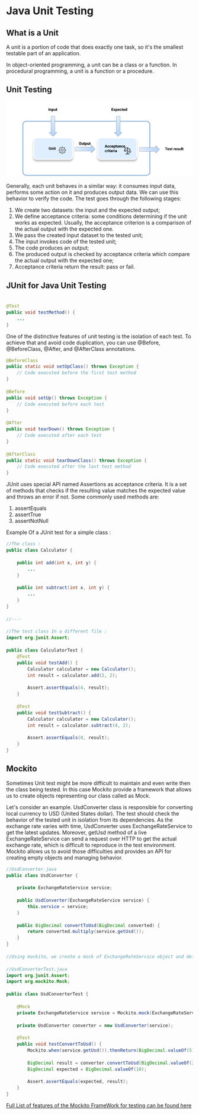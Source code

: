 # Java Unit Testing

## What is a Unit

A unit is a portion of code that does exactly one task, so it's the smallest testable part of an application.

In object-oriented programming, a unit can be a class or a function. In procedural programming, a unit is a function or a procedure.

## Unit Testing

![UnitTestDiagram](../NotesImages/unit_testing.svg)

Generally, each unit behaves in a similar way: it consumes input data, performs some action on it and produces output data. We can use this behavior to verify the code. The test goes through the following stages:

1. We create two datasets: the input and the expected output;
2. We define acceptance criteria: some conditions determining if the unit works as expected. Usually, the acceptance criterion is a comparison of the actual output with the expected one.
3. We pass the created input dataset to the tested unit;
4. The input invokes code of the tested unit;
5. The code produces an output;
6. The produced output is checked by acceptance criteria which compare the actual output with the expected one;
7. Acceptance criteria return the result: pass or fail.

## JUnit for Java Unit Testing

```java

@Test
public void testMethod() {
    ...
}

```

One of the distinctive features of unit testing is the isolation of each test. To achieve that and avoid code duplication, you can use @Before, @BeforeClass, @After, and @AfterClass annotations.

```java
@BeforeClass
public static void setUpClass() throws Exception {
    // Code executed before the first test method
}

@Before
public void setUp() throws Exception {
    // Code executed before each test
}

@After
public void tearDown() throws Exception {
    // Code executed after each test
}

@AfterClass
public static void tearDownClass() throws Exception {
    // Code executed after the last test method
}
```

JUnit uses special API named Assertions as acceptance criteria. It is a set of methods that checks if the resulting value matches the expected value and throws an error if not. Some commonly used methods are:

1. assertEquals
2. assertTrue
3. assertNotNull

Example Of a JUnit test for a simple class :

```java
//The class :
public class Calculator {

    public int add(int x, int y) {
        ...
    }

    public int subtract(int x, int y) {
        ...
    }
}

//----

//The test class In a different file :
import org.junit.Assert;

public class CalculatorTest {
    @Test
    public void testAdd() {
        Calculator calculator = new Calculator();
        int result = calculator.add(2, 2);

        Assert.assertEquals(4, result);
    }

    @Test
    public void testSubtract() {
        Calculator calculator = new Calculator();
        int result = calculator.subtract(4, 2);

        Assert.assertEquals(0, result);
    }
}

```

## Mockito

Sometimes Unit test might be more difficult to maintain and even write then the class being tested. In this case Mockito provide a framework that allows us to create objects representing our class called as Mock.

Let's consider an example. UsdConverter class is responsible for converting local currency to USD (United States dollar). The test should check the behavior of the tested unit in isolation from its dependencies. As the exchange rate varies with time, UsdConverter uses ExchangeRateService to get the latest updates. Moreover, getUsd method of a live ExchangeRateService can send a request over HTTP to get the actual exchange rate, which is difficult to reproduce in the test environment. Mockito allows us to avoid those difficulties and provides an API for creating empty objects and managing behavior.

```java
//UsdConverter.java
public class UsdConverter {

    private ExchangeRateService service;

    public UsdConverter(ExchangeRateService service) {
        this.service = service;
    }

    public BigDecimal convertToUsd(BigDecimal converted) {
        return converted.multiply(service.getUsd());
    }
}

//Using mockito, we create a mock of ExchangeRateService object and define its behavior in case of getUsd method invocation:

//UsdConverterTest.java
import org.junit.Assert;
import org.mockito.Mock;

public class UsdConverterTest {

    @Mock
    private ExchangeRateService service = Mockito.mock(ExchangeRateService.class);

    private UsdConverter converter = new UsdConverter(service);

    @Test
    public void testConvertToUsd() {
        Mockito.when(service.getUsd()).thenReturn(BigDecimal.valueOf(5));

        BigDecimal result = converter.convertToUsd(BigDecimal.valueOf(2));
        BigDecimal expected = BigDecimal.valueOf(10);

        Assert.assertEquals(expected, result);
    }
}
```

[Full List of features of the Mockito FrameWork for testing can be found here](https://site.mockito.org/)
